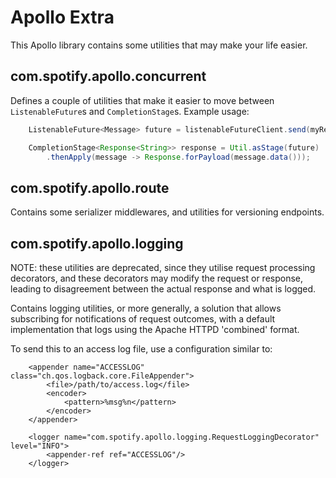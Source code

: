 # Apollo Extra

This Apollo library contains some utilities that may make your life easier.

## com.spotify.apollo.concurrent

Defines a couple of utilities that make it easier to move between `ListenableFuture`s and
`CompletionStage`s. Example usage:

```java
    ListenableFuture<Message> future = listenableFutureClient.send(myRequest);

    CompletionStage<Response<String>> response = Util.asStage(future)
        .thenApply(message -> Response.forPayload(message.data()));
```

## com.spotify.apollo.route

Contains some serializer middlewares, and utilities for versioning endpoints.

## com.spotify.apollo.logging

NOTE: these utilities are deprecated, since they utilise request processing
decorators, and these decorators may modify the request or response, leading
to disagreement between the actual response and what is logged.

Contains logging utilities, or more generally, a solution that allows
subscribing for notifications of request outcomes, with a default 
implementation that logs using the Apache HTTPD 'combined' format.

To send this to an access log file, use a configuration similar to:

```
    <appender name="ACCESSLOG" class="ch.qos.logback.core.FileAppender">
        <file>/path/to/access.log</file>
        <encoder>
            <pattern>%msg%n</pattern>
        </encoder>
    </appender>

    <logger name="com.spotify.apollo.logging.RequestLoggingDecorator" level="INFO">
        <appender-ref ref="ACCESSLOG"/>
    </logger>
```
